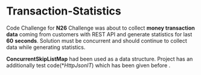# Transaction-Statistics
Code Challenge for **N26**
Challenge was about to collect **money transaction data**  coming from customers with REST API and generate statistics for last **60** **seconds**. Solution must be concurrent  and should continue to collect data while generating statistics.

**ConcurrentSkipListMap** had been used as a data structure. Project has an additionally  test code(**HttpJsonIT*) which has been given before . 


